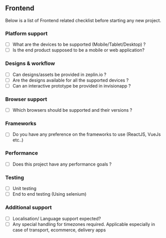 ## Frontend
Below is a list of Frontend related checklist before starting any new project.

### Platform support
- [ ] What are the devices to be supported (Mobile/Tablet/Desktop) ?
- [ ] Is the end product supposed to be a mobile or web application?

### Designs & workflow
- [ ] Can designs/assets be provided in zeplin.io ?
- [ ] Are the designs available for all the supported devices ?
- [ ] Can an interactive prototype be provided in invisionapp ?

### Browser support
- [ ] Which browsers should be supported and their versions ?

### Frameworks
- [ ] Do you have any preference on the frameworks to use (ReactJS, VueJs etc..)

### Performance
- [ ] Does this project have any performance goals ?

### Testing
- [ ] Unit testing
- [ ] End to end testing (Using selenium)

### Additional support
- [ ] Localisation/ Language support expected?
- [ ] Any special handling for timezones required. Applicable especially in case of transport, ecommerce, delivery apps
